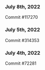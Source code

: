 ### July 8th, 2022

Commit #117270

### July 5th, 2022

Commit #314353


### July 4th, 2022

Commit #72281

